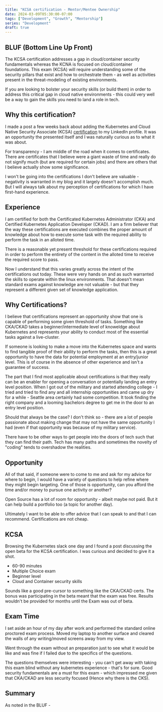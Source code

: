 ```yaml
---
title: "KCSA certification - Mentor/Mentee Ownership"
date: 2024-03-09T05:30:00-07:00
tags: ["Development", "Growth", "Mentorship"]
series: "Development"
draft: true
---
```


## BLUF (Bottom Line Up Front)
The KCSA certification addresses a gap in cloud/container security fundamentals whereas the KCNA is focused on cloud/container foundations. This exam (KCSA) will require understanding some of the security pillars that exist and how to orchestrate them - as well as activities present in the threat-modeling of existing environments. 

If you are looking to bolster your security skills (or build them) in order to address this critical gap in cloud native environments - this could very well be a way to gain the skills you need to land a role in tech.

## Why this certification?

I made a post a few weeks back about adding the Kubernetes and Cloud Native Security Associate (KCSA) [certification](https://training.linuxfoundation.org/certification/kubernetes-and-cloud-native-security-associate-kcsa/) to my LinkedIn profile. It was an opportunity the presented itself and I was naturally curious as to what it was about.

For transparency - I am middle of the road when it comes to certificates. There are certificates that I believe were a giant waste of time and really do not signify much (but are required for certain jobs) and there are others that I believe actually show some significance.

I won't be going into the certifications I don't believe are valuable - negativity is warranted in my blog and it largely doesn't accomplish much. But I will always talk about my perception of certifications for which I have first-hand experience. 

## Experience

I am certified for both the Certificated Kubernetes Administrator (CKA) and Certified Kubernetes Application Developer (CKAD). I am a firm believer that the way these certifications are executed combines the proper amount of knowledge about how to execute some task with the required ability to perform the task in an alloted time. 

There is a reasonable yet present threshold for these certifications required in order to perform the entirety of the content in the alloted time to receive the required score to pass.

Now I understand that this varies greatly across the intent of the certifications out today. These were very hands on and as such warranted the skills to operate within the linux environments. That doesn't mean standard exams against knowledge are not valuable - but that they represent a different given set of knowledge application.

## Why Certifications?

I believe that certifications represent an opportunity show that one is capable of performing some given threshold of tasks. Something like CKA/CKAD takes a beginner/intermediate level of knoweldge about Kubernetes and represents your ability to conduct most of the essential tasks against a live-cluster. 

If someone is looking to make a move into the Kubernetes space and wants to find tangible proof of their ability to perform the tasks, then this is a great opportunity to have the data for potential employment at an entry/junior level. This is of course in the absence of other experience and isn't a guarantee of success.

The part that I find most applicable about certifications is that they really can be an enabler for opening a conversation or potentially landing an entry level position. When I got out of the military and started attending college - I tried and tried to find any and all internship opportunities and came up dry for a while - Seattle area certainly had some competition. It took finding the right company and a looming bachelors degree to get me in the door to an entry level position. 

Should that always be the case? I don't think so - there are a lot of people passionate about making change that may not have the same opportunity I had (even if that opportunity was because of my military service).

There have to be other ways to get people into the doors of tech such that they can find their path. Tech has many paths and sometimes the novelty of "coding" tends to overshadow the realities. 

## Opportunity

All of that said, if someone were to come to me and ask for my advice for where to begin, I would have a variety of questions to help refine where they might begin targeting. One of those is opportunity, can you afford the time and/or money to pursue one activity or another?

Open Source has a lot of room for opportunity - albeit maybe not paid. But it can help build a portfolio too (a topic for another day).

Ultimately I want to be able to offer advice that I can speak to and that I can recommend. Certifications are not cheap.

## KCSA

Browsing the Kubernetes slack one day and I found a post discussing the open beta for the KCSA certification. I was curious and decided to give it a shot.

- 60-90 minutes
- Multiple Choice exam
- Beginner level
- Cloud and Container security skills 

Sounds like a good pre-cursor to something like the CKA/CKAD certs. The bonus was participating in the beta meant that the exam was free. Results wouldn't be provided for months until the Exam was out of beta.

## Exam Time

I set aside an hour of my day after work and performed the standard online proctored exam process. Moved my laptop to another surface and cleared the walls of any writing/moved screens away from my view.

Went through the exam without an preparation just to see what it would be like and was fine if I failed due to the specifics of the questions. 

The questions themselves were interesting - you can't get away with taking this exam blind without any kubernetes experience - that's for sure. Good security fundamentals are a must for this exam - which impressed me given that CKA/CKAD are less security focused (Hence why there is the CKS).

## Summary

As noted in the BLUF -